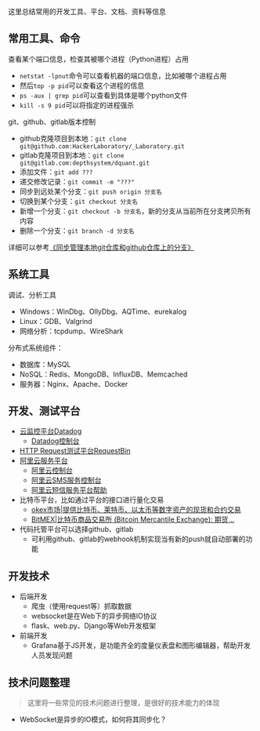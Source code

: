 这里总结常用的开发工具、平台、文档、资料等信息

## 常用工具、命令

查看某个端口信息，检查其被哪个进程（Python进程）占用

* `netstat -lpnut`命令可以查看机器的端口信息，比如被哪个进程占用
* 然后`top -p pid`可以查看这个进程的信息
* `ps -aux | grep pid`可以查看到具体是哪个python文件
* `kill -s 9 pid`可以将指定的进程强杀

git、github、gitlab版本控制

* github克隆项目到本地：`git clone git@github.com:HackerLaboratory/_Laboratory.git`
* gitlab克隆项目到本地：`git clone git@gitlab.com:depthsystem/dquant.git`
* 添加文件：`git add ???`
* 递交修改记录：`git commit -m "???"`
* 同步到远处某个分支：`git push origin 分支名`
* 切换到某个分支：`git checkout 分支名`
* 新增一个分支：`git checkout -b 分支名`，新的分支从当前所在分支拷贝所有内容
* 删除一个分支：`git branch -d 分支名`

详细可以参考[《同步管理本地git仓库和github仓库上的分支》](http://www.xumenger.com/git-github-20160804/)

## 系统工具

调试、分析工具

* Windows：WinDbg、OllyDbg、AQTime、eurekalog
* Linux：GDB、Valgrind
* 网络分析：tcpdump、WireShark

分布式系统组件：

* 数据库：MySQL
* NoSQL：Redis、MongoDB、InfluxDB、Memcached
* 服务器：Nginx、Apache、Docker

## 开发、测试平台

* [云监控平台Datadog](https://www.datadoghq.com/)
	* [Datadog控制台](https://app.datadoghq.com/)
* [HTTP Request测试平台RequestBin](https://requestb.in)
* [阿里云服务平台](https://help.aliyun.com/contact/school.htm?spm=5176.product44282.201511181.2.R7m4qU)
	* [阿里云控制台](https://home.console.aliyun.com/new)
	* [阿里云SMS服务控制台](https://dysms.console.aliyun.com/dysms.htm?spm=5176.8911205.101.190.3b317f17Nwli0I#/)
	* [阿里云短信服务平台帮助](https://help.aliyun.com/product/44282.html)
* 比特币平台，比如通过平台的接口进行量化交易
	* [okex市场|提供比特币、莱特币、以太币等数字资产的现货和合约交易](https://www.okex.com)
	* [BitMEX|比特币商品交易所 (Bitcoin Mercantile Exchange): 期货,..](https://www.bitmex.com)
* 代码托管平台可以选择github、gitlab
	* 可利用github、gitlab的webhook机制实现当有新的push就自动部署的功能

## 开发技术

* 后端开发
	* 爬虫（使用request等）抓取数据
	* websocket是在Web下的异步网络IO协议
	* flask、web.py、Django等Web开发框架
* 前端开发
	* Grafana基于JS开发，是功能齐全的度量仪表盘和图形编辑器，帮助开发人员发现问题

## 技术问题整理

>这里将一些常见的技术问题进行整理，是很好的技术能力的体现

* WebSocket是异步的IO模式，如何将其同步化？

